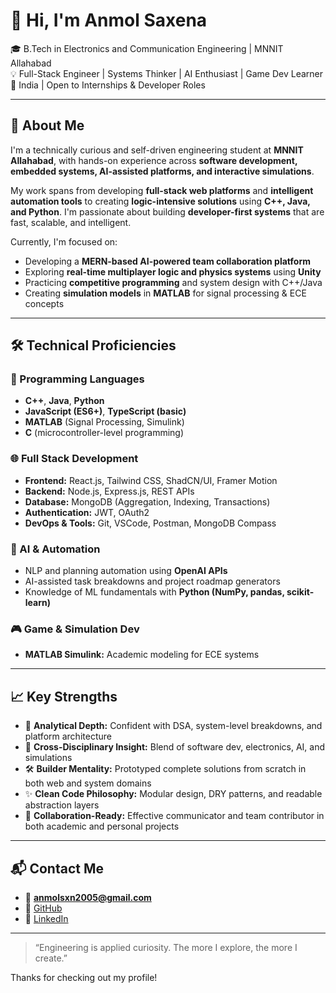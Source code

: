 # 👋 Hi, I'm Anmol Saxena

🎓 B.Tech in Electronics and Communication Engineering | MNNIT Allahabad  
💡 Full-Stack Engineer | Systems Thinker | AI Enthusiast | Game Dev Learner  
📍 India | Open to Internships & Developer Roles

---

## 🧠 About Me

I'm a technically curious and self-driven engineering student at **MNNIT Allahabad**, with hands-on experience across **software development, embedded systems, AI-assisted platforms, and interactive simulations**.

My work spans from developing **full-stack web platforms** and **intelligent automation tools** to creating **logic-intensive solutions** using **C++, Java, and Python**. I'm passionate about building **developer-first systems** that are fast, scalable, and intelligent.

Currently, I'm focused on:
- Developing a **MERN-based AI-powered team collaboration platform**
- Exploring **real-time multiplayer logic and physics systems** using **Unity**
- Practicing **competitive programming** and system design with C++/Java
- Creating **simulation models** in **MATLAB** for signal processing & ECE concepts

---

## 🛠️ Technical Proficiencies

### 🚀 Programming Languages
- **C++**, **Java**, **Python**
- **JavaScript (ES6+)**, **TypeScript (basic)**
- **MATLAB** (Signal Processing, Simulink)
- **C** (microcontroller-level programming)

### 🌐 Full Stack Development
- **Frontend:** React.js, Tailwind CSS, ShadCN/UI, Framer Motion
- **Backend:** Node.js, Express.js, REST APIs
- **Database:** MongoDB (Aggregation, Indexing, Transactions)
- **Authentication:** JWT, OAuth2
- **DevOps & Tools:** Git, VSCode, Postman, MongoDB Compass

### 🧠 AI & Automation
- NLP and planning automation using **OpenAI APIs**
- AI-assisted task breakdowns and project roadmap generators
- Knowledge of ML fundamentals with **Python (NumPy, pandas, scikit-learn)**

### 🎮 Game & Simulation Dev
- **MATLAB Simulink:** Academic modeling for ECE systems

---

## 📈 Key Strengths

- 🧠 **Analytical Depth:** Confident with DSA, system-level breakdowns, and platform architecture
- 🧩 **Cross-Disciplinary Insight:** Blend of software dev, electronics, AI, and simulations
- 🛠️ **Builder Mentality:** Prototyped complete solutions from scratch in both web and system domains
- ✨ **Clean Code Philosophy:** Modular design, DRY patterns, and readable abstraction layers
- 🔗 **Collaboration-Ready:** Effective communicator and team contributor in both academic and personal projects

---

## 📬 Contact Me

- 📧 **anmolsxn2005@gmail.com**  
- 🐙 [GitHub](https://github.com/Anarok404)
- 👔 [LinkedIn](https://linkedin.com/in/anmolsaxena25)


---

> “Engineering is applied curiosity. The more I explore, the more I create.”

Thanks for checking out my profile!
